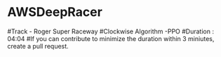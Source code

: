 # AWSDeepRacer
#Track  - Roger Super Raceway 
#Clockwise Algorithm -PPO 
#Duration : 04:04
#If you can contribute to minimize the duration within 3 miniutes, create a pull request.
